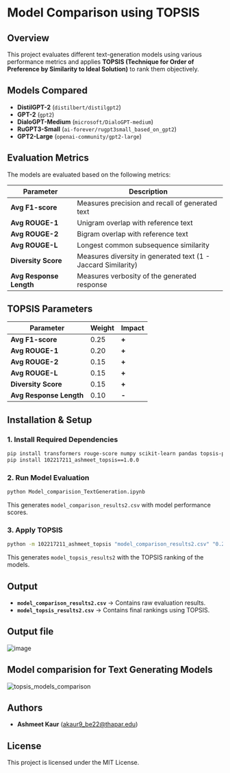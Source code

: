 # Model Comparison using TOPSIS

## Overview
This project evaluates different text-generation models using various performance metrics and applies **TOPSIS (Technique for Order of Preference by Similarity to Ideal Solution)** to rank them objectively.

## Models Compared
- **DistilGPT-2** (`distilbert/distilgpt2`)
- **GPT-2** (`gpt2`)
- **DialoGPT-Medium** (`microsoft/DialoGPT-medium`)
- **RuGPT3-Small** (`ai-forever/rugpt3small_based_on_gpt2`)
- **GPT2-Large** (`openai-community/gpt2-large`)

## Evaluation Metrics
The models are evaluated based on the following metrics:

| Parameter               | Description |
|-------------------------|-------------|
| **Avg F1-score**        | Measures precision and recall of generated text |
| **Avg ROUGE-1**         | Unigram overlap with reference text |
| **Avg ROUGE-2**         | Bigram overlap with reference text |
| **Avg ROUGE-L**         | Longest common subsequence similarity |
| **Diversity Score**     | Measures diversity in generated text (1 - Jaccard Similarity) |
| **Avg Response Length** | Measures verbosity of the generated response |

## TOPSIS Parameters
| Parameter               | Weight | Impact |
|-------------------------|--------|--------|
| **Avg F1-score**        | 0.25   | **+**  |
| **Avg ROUGE-1**         | 0.20   | **+**  |
| **Avg ROUGE-2**         | 0.15   | **+**  |
| **Avg ROUGE-L**         | 0.15   | **+**  |
| **Diversity Score**     | 0.15   | **+**  |
| **Avg Response Length** | 0.10   | **-**  |

## Installation & Setup
### 1. Install Required Dependencies
```sh
pip install transformers rouge-score numpy scikit-learn pandas topsis-python
pip install 102217211_ashmeet_topsis==1.0.0
```

### 2. Run Model Evaluation
```sh
python Model_comparision_TextGeneration.ipynb
```
This generates `model_comparison_results2.csv` with model performance scores.

### 3. Apply TOPSIS
```sh
python -m 102217211_ashmeet_topsis "model_comparison_results2.csv" "0.25,0.20,0.15,0.15,0.15,0.10" "+,+,+,+,+,-" "model_topsis_results2"
```
This generates `model_topsis_results2` with the TOPSIS ranking of the models.

## Output
- **`model_comparison_results2.csv`** → Contains raw evaluation results.
- **`model_topsis_results2.csv`** → Contains final rankings using TOPSIS.

## Output file
![image](https://github.com/user-attachments/assets/f30487b4-0b81-4a64-9cf7-f4aa8c2dd2e8)


## Model comparision for Text Generating Models
![topsis_models_comparison](https://github.com/user-attachments/assets/d6a1b84e-c2ed-44ff-91f8-e1280f0b0c38)

## Authors
- **Ashmeet Kaur** (akaur9_be22@thapar.edu)

## License
This project is licensed under the MIT License.

